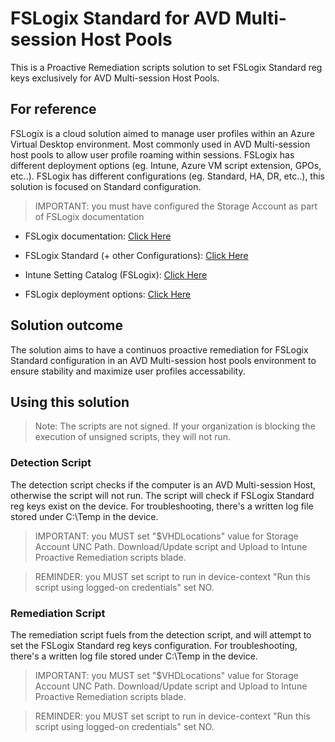 # FSLogix Standard for AVD Multi-session Host Pools
This is a Proactive Remediation scripts solution to set FSLogix Standard reg keys exclusively for AVD Multi-session Host Pools.

## For reference
FSLogix is a cloud solution aimed to manage user profiles within an Azure Virtual Desktop environment.
Most commonly used in AVD Multi-session host pools to allow user profile roaming within sessions.
FSLogix has different deployment options (eg. Intune, Azure VM script extension, GPOs, etc..).
FSLogix has different configurations (eg. Standard, HA, DR, etc..), this solution is focused on Standard configuration.

> IMPORTANT: you must have configured the Storage Account as part of FSLogix documentation

* FSLogix documentation:
[Click Here](https://learn.microsoft.com/en-us/fslogix/overview-what-is-fslogix)

* FSLogix Standard (+ other Configurations):
[Click Here](https://learn.microsoft.com/en-us/fslogix/concepts-configuration-examples#example-1-standard)

* Intune Setting Catalog (FSLogix):
[Click Here](https://learn.microsoft.com/en-us/fslogix/reference-configuration-settings?tabs=profiles)

* FSLogix deployment options:
[Click Here](https://learn.microsoft.com/en-us/fslogix/concepts-configuration-options)

## Solution outcome
The solution aims to have a continuos proactive remediation for FSLogix Standard configuration in an AVD Multi-session host pools environment to ensure stability and maximize user profiles accessability.

## Using this solution
> Note: The scripts are not signed. If your organization is blocking the execution of unsigned scripts, they will not run.

### Detection Script
The detection script checks if the computer is an AVD Multi-session Host, otherwise the script will not run.
The script will check if FSLogix Standard reg keys exist on the device.
For troubleshooting, there's a written log file stored under C:\Temp in the device.

> IMPORTANT: you MUST set "$VHDLocations" value for Storage Account UNC Path. Download/Update script and Upload to Intune Proactive Remediation scripts blade.

> REMINDER: you MUST set script to run in device-context "Run this script using logged-on credentials" set NO.

### Remediation Script
The remediation script fuels from the detection script, and will attempt to set the FSLogix Standard reg keys configuration.
For troubleshooting, there's a written log file stored under C:\Temp in the device.

> IMPORTANT: you MUST set "$VHDLocations" value for Storage Account UNC Path. Download/Update script and Upload to Intune Proactive Remediation scripts blade.

> REMINDER: you MUST set script to run in device-context "Run this script using logged-on credentials" set NO.
